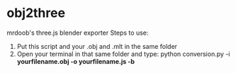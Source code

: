 # obj2three
mrdoob's three.js blender exporter
Steps to use:
1) Put this script and your .obj and .mlt in the same folder<br>
2) Open your terminal in that same folder and type: python conversion.py -i <b>yourfilename<b>.obj -o <b>yourfilename<b>.js -b <br>
